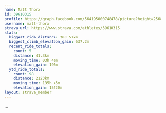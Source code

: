 ```yaml
---
name: Matt Thorx
id: 39610315
profile: https://graph.facebook.com/564195000748478/picture?height=256&width=256
username: matt-thorx
strava_url: https://www.strava.com/athletes/39610315
stats:
  biggest_ride_distance: 203.57km
  biggest_climb_elevation_gain: 637.2m
  recent_ride_totals:
    count: 5
    distance: 41.3km
    moving_time: 03h 46m
    elevation_gain: 195m
  ytd_ride_totals:
    count: 98
    distance: 2123km
    moving_time: 135h 45m
    elevation_gain: 15520m
layout: strava_member
--- 
```

...
